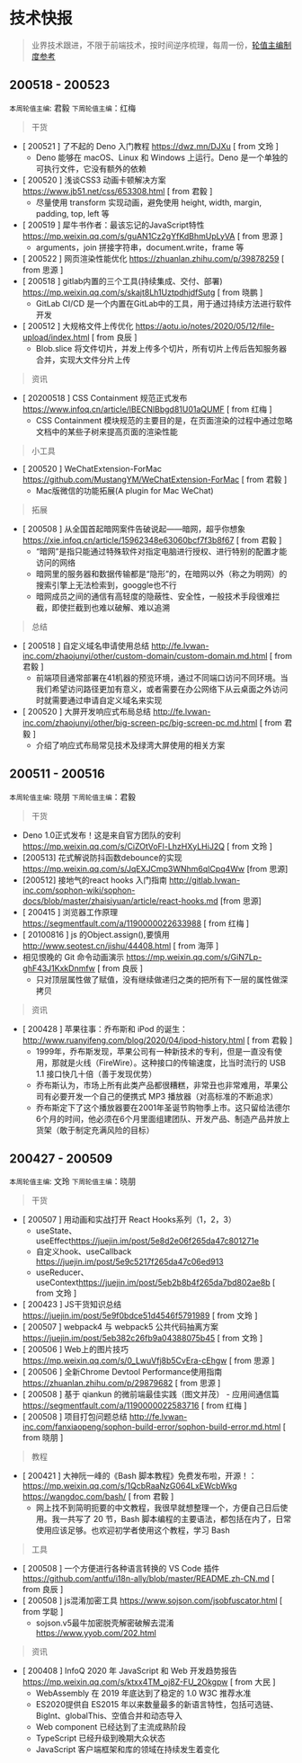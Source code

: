 # 技术快报

> 业界技术跟进，不限于前端技术，按时间逆序梳理，每周一份，[轮值主编制度参考](./editors.md)

## 200518 - 200523

`本周轮值主编`: 君毅 `下周轮值主编`：红梅

> 干货

* [ 200521 ] 了不起的 Deno 入门教程 <https://dwz.mn/DJXu> [ from 文玲 ]
    * Deno 能够在 macOS、Linux 和 Windows 上运行。Deno 是一个单独的可执行文件，它没有额外的依赖
* [ 200520 ] 浅谈CSS3 动画卡顿解决方案 <https://www.jb51.net/css/653308.html> [ from 君毅 ]
    * 尽量使用 transform 实现动画，避免使用 height, width, margin, padding, top, left 等
* [ 200519 ] 犀牛书作者：最该忘记的JavaScript特性 <https://mp.weixin.qq.com/s/guAN1Cz2gYfKdBhmUpLyVA> [ from 思源 ]
    * arguments，join 拼接字符串，document.write，frame 等
* [ 200522 ] 网页渲染性能优化  <https://zhuanlan.zhihu.com/p/39878259> [ from 思源 ]
* [ 200518 ] gitlab内置的三个工具(持续集成、交付、部署) <https://mp.weixin.qq.com/s/skajt8Lh1UztpdhjdfSutg> [ from 晓鹏 ]
    * GitLab CI/CD 是一个内置在GitLab中的工具，用于通过持续方法进行软件开发
* [ 200512 ] 大规格文件上传优化 <https://aotu.io/notes/2020/05/12/file-upload/index.html> [ from 良辰 ]
    * Blob.slice 将文件切片，并发上传多个切片，所有切片上传后告知服务器合并，实现大文件分片上传

> 资讯

* [ 20200518 ] CSS Containment 规范正式发布 <https://www.infoq.cn/article/lBECNlBbgd81U01aQUMF> [ from 红梅 ]
    * CSS Containment 模块规范的主要目的是，在页面渲染的过程中通过忽略文档中的某些子树来提高页面的渲染性能

> 小工具

* [ 200520 ] WeChatExtension-ForMac <https://github.com/MustangYM/WeChatExtension-ForMac> [ from 君毅 ]
    * Mac版微信的功能拓展(A plugin for Mac WeChat)

> 拓展

* [ 200508 ] 从全国首起暗网案件告破说起——暗网，超乎你想象 <https://xie.infoq.cn/article/15962348e63060bcf7f3b8f67> [ from 君毅 ]
    * “暗网”是指只能通过特殊软件对指定电脑进行授权、进行特别的配置才能访问的网络
    * 暗网里的服务器和数据传输都是“隐形”的，在暗网以外（称之为明网）的搜索引擎上无法检索到，googgle也不行
    * 暗网成员之间的通信有高轻度的隐蔽性、安全性，一般技术手段很难拦截，即使拦截到也难以破解、难以追溯

> 总结

* [ 200518 ] 自定义域名申请使用总结 <http://fe.lvwan-inc.com/zhaojunyi/other/custom-domain/custom-domain.md.html> [ from 君毅 ]
    * 前端项目通常部署在41机器的预览环境，通过不同端口访问不同环境。当我们希望访问路径更加有意义，或者需要在办公网络下从云桌面之外访问时就需要通过申请自定义域名来实现
* [ 200520 ] 大屏开发响应式布局总结 <http://fe.lvwan-inc.com/zhaojunyi/other/big-screen-pc/big-screen-pc.md.html> [ from 君毅 ]
    * 介绍了响应式布局常见技术及绿湾大屏使用的相关方案

## 200511 - 200516

`本周轮值主编`: 晓朋 `下周轮值主编`：君毅

> 干货

* Deno 1.0正式发布！这是来自官方团队的安利 https://mp.weixin.qq.com/s/CiZOtVoFl-LhzHXyLHiJ2Q [ from 文玲 ]
* [200513] 花式解说防抖函数debounce的实现 https://mp.weixin.qq.com/s/JqEXJCmp3WNhm6qICpq4Ww [from 思源]
* [200512] 接地气的react hooks 入门指南 http://gitlab.lvwan-inc.com/sophon-wiki/sophon-docs/blob/master/zhaisiyuan/article/react-hooks.md [from 思源]
* [ 200415 ] 浏览器工作原理 https://segmentfault.com/a/1190000022633988 [ from 红梅 ]
* [ 20100816 ]  js 的Object.assign(),要慎用 <http://www.seotest.cn/jishu/44408.html> [ from 海萍 ]
* 相见恨晚的 Git 命令动画演示 https://mp.weixin.qq.com/s/GiN7Lp-ghF43J1KxkDnmfw [ from 良辰 ]
   * 只对顶层属性做了赋值，没有继续做递归之类的把所有下一层的属性做深拷贝

> 资讯

* [ 200428 ] 苹果往事：乔布斯和 iPod 的诞生：http://www.ruanyifeng.com/blog/2020/04/ipod-history.html [ from 君毅 ]
    * 1999年，乔布斯发现，苹果公司有一种新技术的专利，但是一直没有使用，那就是火线（FireWire）。这种接口的传输速度，比当时流行的 USB 1.1 接口快几十倍（善于发现优势）
    * 乔布斯认为，市场上所有此类产品都很糟糕，非常丑也非常难用，苹果公司有必要开发一个自己的便携式 MP3 播放器（对高标准的不断追求）
    * 乔布斯定下了这个播放器要在2001年圣诞节购物季上市。这只留给法德尔6个月的时间，他必须在6个月里面组建团队、开发产品、制造产品并放上货架（敢于制定充满风险的目标）

## 200427 - 200509

`本周轮值主编`: 文玲 `下周轮值主编`：晓朋

> 干货
* [ 200507 ] 用动画和实战打开 React Hooks系列（1，2，3）
    * useState、useEffect<https://juejin.im/post/5e8d2e06f265da47c801271e>
    * 自定义hook、useCallback <https://juejin.im/post/5e9c5217f265da47c06ed913>
    * useReducer、useContext<https://juejin.im/post/5eb2b8b4f265da7bd802ae8b> [ from 文玲 ]
* [ 200423 ] JS干货知识总结 <https://juejin.im/post/5e9f0bdce51d4546f5791989> [ from 文玲 ]
* [ 200507 ] webpack4 与 webpack5 公共代码抽离方案 <https://juejin.im/post/5eb382c26fb9a04388075b45> [ from 文玲 ]
* [ 200506 ] Web上的图片技巧 <https://mp.weixin.qq.com/s/0_LwuVfj8b5CvEra-cEhgw> [ from 思源 ]
* [ 200506 ] 全新Chrome Devtool Performance使用指南 <https://zhuanlan.zhihu.com/p/29879682> [ from 思源 ]
* [ 200508 ] 基于 qiankun 的微前端最佳实践（图文并茂） - 应用间通信篇 <https://segmentfault.com/a/1190000022583716> [ from 红梅 ]
* [ 200508 ] 项目打包问题总结 <http://fe.lvwan-inc.com/fanxiaopeng/sophon-build-error/sophon-build-error.md.html> [ from 晓朋 ]

> 教程
* [ 200421 ] 大神阮一峰的《Bash 脚本教程》免费发布啦，开源！：<https://mp.weixin.qq.com/s/1QcbRaaNzG064LxEWcbWkg> <https://wangdoc.com/bash/> [ from 君毅 ]
    * 网上找不到简明扼要的中文教程，我很早就想整理一个，方便自己日后使用。我一共写了 20 节，Bash 脚本编程的主要语法，都包括在内了，日常使用应该足够。也欢迎初学者使用这个教程，学习 Bash

> 工具
* [ 200508 ] 一个方便进行各种语言转换的 VS Code 插件 <https://github.com/antfu/i18n-ally/blob/master/README.zh-CN.md> [ from 良辰 ]
* [ 200508 ] js混淆加密工具 <https://www.sojson.com/jsobfuscator.html> [ from 学聪 ]
    * sojson.v5最牛加密脱壳解密破解去混淆 <https://www.yyob.com/202.html>

> 资讯
* [ 200408 ] InfoQ 2020 年 JavaScript 和 Web 开发趋势报告 <https://mp.weixin.qq.com/s/ktxx4TM_oj8Z-FU_2Okgpw> [ from 大民 ]
    * WebAssembly 在 2019 年底达到了稳定的 1.0 W3C 推荐水准
    * ES2020提供自 ES2015 年以来数量最多的新语言特性，包括可选链、BigInt、globalThis、空值合并和动态导入
    * Web component 已经达到了主流成熟阶段
    * TypeScript 已经升级到晚期大众状态
    * JavaScript 客户端框架和库的领域在持续发生着变化

